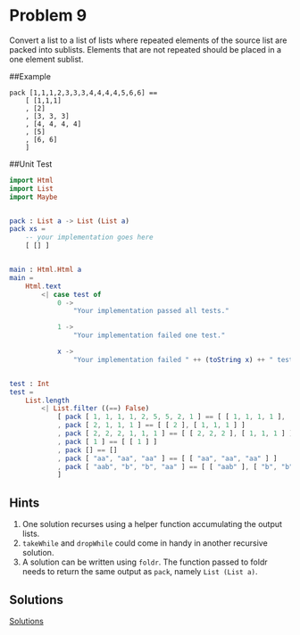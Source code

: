 # Problem 9

Convert a list to a list of lists where repeated elements of the source list are packed into sublists. Elements that are not repeated should be placed in a one element sublist.

##Example
```
pack [1,1,1,2,3,3,3,4,4,4,4,5,6,6] ==
    [ [1,1,1]
    , [2]
    , [3, 3, 3]
    , [4, 4, 4, 4]
    , [5]
    , [6, 6]
    ]
```

##Unit Test
```elm
import Html
import List
import Maybe


pack : List a -> List (List a)
pack xs =
    -- your implementation goes here
    [ [] ]


main : Html.Html a
main =
    Html.text
        <| case test of
            0 ->
                "Your implementation passed all tests."

            1 ->
                "Your implementation failed one test."

            x ->
                "Your implementation failed " ++ (toString x) ++ " tests."


test : Int
test =
    List.length
        <| List.filter ((==) False)
            [ pack [ 1, 1, 1, 1, 2, 5, 5, 2, 1 ] == [ [ 1, 1, 1, 1 ], [ 2 ], [ 5, 5 ], [ 2 ], [ 1 ] ]
            , pack [ 2, 1, 1, 1 ] == [ [ 2 ], [ 1, 1, 1 ] ]
            , pack [ 2, 2, 2, 1, 1, 1 ] == [ [ 2, 2, 2 ], [ 1, 1, 1 ] ]
            , pack [ 1 ] == [ [ 1 ] ]
            , pack [] == []
            , pack [ "aa", "aa", "aa" ] == [ [ "aa", "aa", "aa" ] ]
            , pack [ "aab", "b", "b", "aa" ] == [ [ "aab" ], [ "b", "b" ], [ "aa" ] ]
            ]

```

## Hints
1. One solution recurses using a helper function accumulating the output lists. 
2. ```takeWhile``` and ```dropWhile``` could come in handy in another recursive solution. 
3. A solution can be written using ```foldr```. The function passed to foldr needs to return the same output as ```pack```, namely ```List (List a)```.

## Solutions
[Solutions](../s/s09.md)
